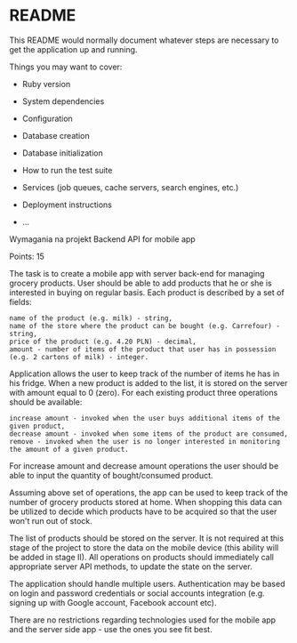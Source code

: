 # README

This README would normally document whatever steps are necessary to get the
application up and running.

Things you may want to cover:

* Ruby version

* System dependencies

* Configuration

* Database creation

* Database initialization

* How to run the test suite

* Services (job queues, cache servers, search engines, etc.)

* Deployment instructions

* ...

Wymagania na projekt
Backend API for mobile app

Points: 15

The task is to create a mobile app with server back-end for managing grocery products. User should be able to add products that he or she is interested in buying on regular basis. Each product is described by a set of fields:

    name of the product (e.g. milk) - string,
    name of the store where the product can be bought (e.g. Carrefour) - string,
    price of the product (e.g. 4.20 PLN) - decimal,
    amount - number of items of the product that user has in possession (e.g. 2 cartons of milk) - integer.

Application allows the user to keep track of the number of items he has in his fridge. When a new product is added to the list, it is stored on the server with amount equal to 0 (zero). For each existing product three operations should be available:

    increase amount - invoked when the user buys additional items of the given product,
    decrease amount - invoked when some items of the product are consumed,
    remove - invoked when the user is no longer interested in monitoring the amount of a given product.

For increase amount and decrease amount operations the user should be able to input the quantity of bought/consumed product.

Assuming above set of operations, the app can be used to keep track of the number of grocery products stored at home. When shopping this data can be utilized to decide which products have to be acquired so that the user won't run out of stock.

The list of products should be stored on the server. It is not required at this stage of the project to store the data on the mobile device (this ability will be added in stage II). All operations on products should immediately call appropriate server API methods, to update the state on the server.

The application should handle multiple users. Authentication may be based on login and password credentials or social accounts integration (e.g. signing up with Google account, Facebook account etc).

There are no restrictions regarding technologies used for the mobile app and the server side app - use the ones you see fit best.